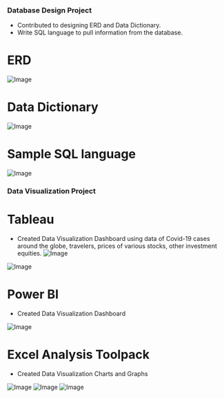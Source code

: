 

### Database Design Project
- Contributed to designing ERD and Data Dictionary.
- Write SQL language to pull information from the database.

# ERD
![Image](/database1.png)
# Data Dictionary
![Image](/database2.png)
# Sample SQL language 
![Image](/database3.png)

### Data Visualization Project

# Tableau
- Created Data Visualization Dashboard using data of Covid-19 cases around the globe, travelers, prices of various stocks, other investment equities.
![Image](/a.png)

![Image](/ab.png)

# Power BI
- Created Data Visualization Dashboard

![Image](/powerbi.png)

# Excel Analysis Toolpack
- Created Data Visualization Charts and Graphs

![Image](/figure2.5.png)
![Image](/figure2.6.png)
![Image](/figure2.7.png)


